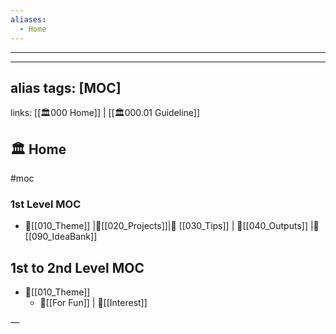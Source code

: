 ```yaml
---
aliases:
  - Home
---
```

--- 
--- 
alias
tags: [MOC]
-
links: [[🏛️000 Home]] | [[🏛️000.01 Guideline]]

## 🏛️ Home
#moc 
### 1st Level MOC

- 📖[[010_Theme]] |📖[[020_Projects]]|📖 [[030_Tips]] | 📖[[040_Outputs]] |🚀 [[090_IdeaBank]]

## 1st to 2nd Level MOC
- 📖[[010_Theme]]
	- 📑[[For Fun]] | 📑[[Interest]]  



—
